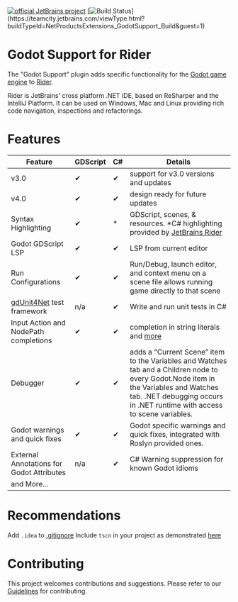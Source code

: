 [![official JetBrains project](https://jb.gg/badges/official-flat-square.svg)](https://confluence.jetbrains.com/display/ALL/JetBrains+on+GitHub)
[![Build Status](https://teamcity.jetbrains.com/app/rest/builds/buildType:(id:NetProductsExtensions_GodotSupport_Build)/statusIcon.svg?guest=1)](https://teamcity.jetbrains.com/viewType.html?buildTypeId=NetProductsExtensions_GodotSupport_Build&guest=1)
 
# Godot Support for Rider

The "Godot Support" plugin adds specific functionality for the [Godot game engine](https://godotengine.org/) to [Rider](https://www.jetbrains.com/rider/).

Rider is JetBrains' cross platform .NET IDE, based on ReSharper and the IntelliJ Platform. It can be used on Windows, Mac and Linux providing rich code navigation, inspections and refactorings.

# Features

| Feature                                                                | GDScript | C# | Details                                                                                                                                                                                                           |
|------------------------------------------------------------------------|----------|----|-------------------------------------------------------------------------------------------------------------------------------------------------------------------------------------------------------------------|
| v3.0                                                                   | ✔        | ✔  | support for v3.0 versions and updates                                                                                                                                                                             |
| v4.0                                                                   | ✔        | ✔  | design ready for future updates                                                                                                                                                                                   |
| Syntax Highlighting                                                    | ✔        | *  | GDScript, scenes, & resources. *C# highlighting provided by [JetBrains Rider](https://jetbrains.com/rider)                                                                                                        |
| Godot GDScript LSP                                                     | ✔        | ✔  | LSP from current editor                                                                                                                                                                                           |
| Run Configurations                                                     | ✔        | ✔  | Run/Debug, launch editor, and context menu on a scene file allows running game directly to that scene                                                                                                             |
| [gdUnit4Net](https://github.com/MikeSchulze/gdUnit4Net) test framework | n/a      | ✔  | Write and run unit tests in C#                                                                                                                                                                                    |
| Input Action and NodePath completions                                  | ✔        | ✔  | completion in string literals and [more](https://github.com/JetBrains/godot-support/pull/102)                                                                                                                     |
| Debugger                                                               | ✔        | ✔  | adds a “Current Scene” item to the Variables and Watches tab and a Children node to every Godot.Node item in the Variables and Watches tab. .NET debugging occurs in .NET runtime with access to scene variables. |
| Godot warnings and quick fixes                                         | ✔        | ✔  | Godot specific warnings and quick fixes, integrated with Roslyn provided ones.                                                                                                                                    |
| External Annotations for Godot Attributes                              | n/a      | ✔  | C# Warning suppression for known Godot idioms                                                                                                                                                                     |
| and More...                                                            |          |    |                                                                                                                                                                                                                   | 

# Recommendations

Add `.idea` to [.gitignore](https://github.com/van800/godot-demo-projects/pull/2/files#diff-a084b794bc0759e7a6b77810e01874f2R22) 
Include `tscn` in your project as demonstrated [here](https://github.com/van800/godot-demo-projects/pull/2/files#diff-d6ab4c56e3f79be158a2dbd5b9ae8eb8R7)

# Contributing

This project welcomes contributions and suggestions.
Please refer to our [Guidelines](CONTRIBUTING.md) for contributing.
